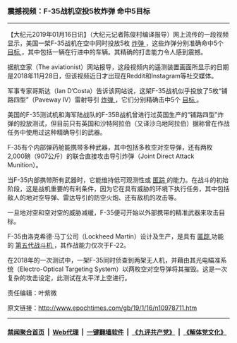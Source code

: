 ### 震撼视频：F-35战机空投5枚炸弹 命中5目标
------------------------

<p>
 【大纪元2019年01月16日讯】（大纪元记者陈俊村编译报导）网上流传的一段视频显示，美国一架F-35战机在空中同时投放5枚
 <a href="http://www.epochtimes.com/gb/tag/%E7%82%B8%E5%BC%B9.html">
  炸弹
 </a>
 ，这些炸弹分别准确命中5个
 <a href="http://www.epochtimes.com/gb/tag/%E7%9B%AE%E6%A0%87.html">
  目标
 </a>
 ，其中包括一辆在行进中的车辆。其精确的打击能力令人感到震撼。
</p>
<p>
 据航空家（The aviationist）网站报导，这段视频内的遥测装置画面所显示的日期是2018年11月28日，但该视频近日才出现在Reddit和Instagram等社交媒体。
</p>
<p>
 军事专家哥斯达（Ian D’Costa）告诉该网站说，这架F-35战机似乎投放了5枚“铺路四型”（Paveway IV）雷射导引
 <a href="http://www.epochtimes.com/gb/tag/%E7%82%B8%E5%BC%B9.html">
  炸弹
 </a>
 ，它们分别精确击中5个
 <a href="http://www.epochtimes.com/gb/tag/%E7%9B%AE%E6%A0%87.html">
  目标
 </a>
 。
</p>
<p>
</p>
<p>
 美国的F-35测试机和海军陆战队的F-35B战机曾进行过英国生产的“铺路四型”炸弹的投放测试，但目前只有英国和沙特阿拉伯（又译沙乌地阿拉伯）据称曾在作战任务中使用过这种精确导引的武器。
</p>
<p>
 F-35有个内部弹药舱能携带多种武器，其中包括多枚空对空导弹，还有两枚2,000磅（907公斤）的联合直接攻击导引炸弹（Joint Direct Attack Munition）。
</p>
<p>
 当F-35内部携带所有武器时，它能维持低可观测性或
 <a href="http://www.epochtimes.com/gb/tag/%E5%8C%BF%E8%B8%AA.html">
  匿踪
 </a>
 的能力。在战斗的初始阶段，这是战机重要的有利条件，因为它在具有威胁的环境下执行任务，其中包括敌人的地对空导弹、雷达导引的防空火炮、还有敌机的攻击等。
</p>
<p>
 一旦地对空和空对空的威胁减缓，F-35便可开始以外部携带的精准武器来攻击目标。
</p>
<p>
 F-35由洛克希德‧马丁公司（Lockheed Martin）设计及生产，是具有
 <a href="http://www.epochtimes.com/gb/tag/%E5%8C%BF%E8%B8%AA.html">
  匿踪
 </a>
 功能的
 <a href="http://www.epochtimes.com/gb/tag/%E7%AC%AC%E4%BA%94%E4%BB%A3%E6%88%98%E6%96%97%E6%9C%BA.html">
  第五代战斗机
 </a>
 ，其作战能力仅次于F-22。
</p>
<p>
 在2018年的一次测试中，一架F-35同时侦查到两架无人机，并藉由其光电瞄准系统（Electro-Optical Targeting System）以两枚空对空导弹将其摧毁。这是一次复杂的攻击设定，此测试在太平洋上空进行。
</p>
<p>
 责任编辑：叶紫微
</p>

原文链接：http://www.epochtimes.com/gb/19/1/16/n10978711.htm


------------------------
#### [禁闻聚合首页](https://github.com/gfw-breaker/banned-news/blob/master/README.md) &nbsp;|&nbsp; [Web代理](https://github.com/gfw-breaker/open-proxy/blob/master/README.md) &nbsp;|&nbsp; [一键翻墙软件](https://github.com/gfw-breaker/nogfw/blob/master/README.md) &nbsp;|&nbsp; [《九评共产党》](https://github.com/gfw-breaker/9ping.md/blob/master/README.md#九评之一评共产党是什么) &nbsp;|&nbsp; [《解体党文化》](https://github.com/gfw-breaker/jtdwh.md/blob/master/README.md#绪论)